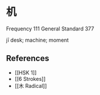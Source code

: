 # 机
Frequency 111
General Standard 377

jī
desk; machine; moment

## References
- [[HSK 1]]
- [[6 Strokes]]
- [[木 Radical]]